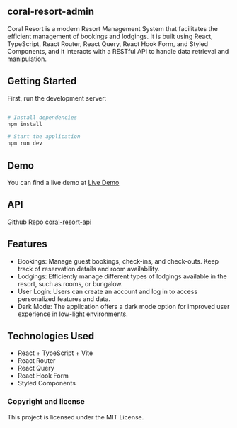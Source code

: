 ## coral-resort-admin
Coral Resort is a modern Resort Management System that facilitates the efficient management of bookings and lodgings. It is built using React, TypeScript, React Router, React Query, React Hook Form, and Styled Components, and it interacts with a RESTful API to handle data retrieval and manipulation.

## Getting Started

First, run the development server:

```bash

# Install dependencies
npm install

# Start the application
npm run dev

```
## Demo

You can find a live demo at [Live Demo](https://coral-resort-admin.vercel.app)

## API  
Github Repo [coral-resort-api](https://github.com/waritthonaof/coral-resort-api)


## Features
- Bookings: Manage guest bookings, check-ins, and check-outs. Keep track of reservation details and room availability.
- Lodgings: Efficiently manage different types of lodgings available in the resort, such as rooms, or bungalow.
- User Login: Users can create an account and log in to access personalized features and data.
- Dark Mode: The application offers a dark mode option for improved user experience in low-light environments.

## Technologies Used
- React + TypeScript + Vite
- React Router
- React Query
- React Hook Form
- Styled Components

### Copyright and license

This project is licensed under the MIT License.
